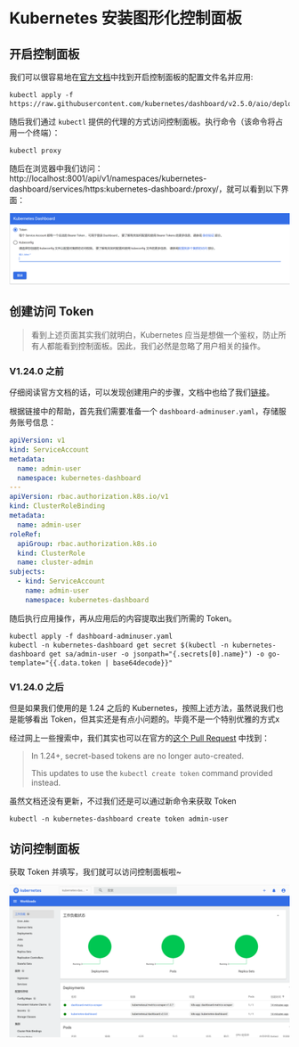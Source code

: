 # Kubernetes 安装图形化控制面板

## 开启控制面板

我们可以很容易地在[官方文档](https://kubernetes.io/docs/tasks/access-application-cluster/web-ui-dashboard/)中找到开启控制面板的配置文件名并应用:

```shell
kubectl apply -f https://raw.githubusercontent.com/kubernetes/dashboard/v2.5.0/aio/deploy/recommended.yaml
```

随后我们通过 `kubectl` 提供的代理的方式访问控制面板。执行命令（该命令将占用一个终端）：

```shell
kubectl proxy
```

随后在浏览器中我们访问：http://localhost:8001/api/v1/namespaces/kubernetes-dashboard/services/https:kubernetes-dashboard:/proxy/，就可以看到以下界面：

![image-20220523195219210](images/image-20220523195219210.png)

## 创建访问 Token

> 看到上述页面其实我们就明白，Kubernetes 应当是想做一个鉴权，防止所有人都能看到控制面板。因此，我们必然是忽略了用户相关的操作。

### V1.24.0 之前

仔细阅读官方文档的话，可以发现创建用户的步骤，文档中也给了我们[链接](https://github.com/kubernetes/dashboard/blob/master/docs/user/access-control/creating-sample-user.md)。

根据链接中的帮助，首先我们需要准备一个 `dashboard-adminuser.yaml`，存储服务账号信息：

```yaml
apiVersion: v1
kind: ServiceAccount
metadata:
  name: admin-user
  namespace: kubernetes-dashboard
---
apiVersion: rbac.authorization.k8s.io/v1
kind: ClusterRoleBinding
metadata:
  name: admin-user
roleRef:
  apiGroup: rbac.authorization.k8s.io
  kind: ClusterRole
  name: cluster-admin
subjects:
  - kind: ServiceAccount
    name: admin-user
    namespace: kubernetes-dashboard
```

随后执行应用操作，再从应用后的内容提取出我们所需的 Token。

```shell
kubectl apply -f dashboard-adminuser.yaml
kubectl -n kubernetes-dashboard get secret $(kubectl -n kubernetes-dashboard get sa/admin-user -o jsonpath="{.secrets[0].name}") -o go-template="{{.data.token | base64decode}}"
```

### V1.24.0 之后

但是如果我们使用的是 1.24 之后的 Kubernetes，按照上述方法，虽然说我们也是能够看出 Token，但其实还是有点小问题的。毕竟不是一个特别优雅的方式x

经过网上一些搜索中，我们其实也可以在官方的[这个 Pull Request](https://github.com/kubernetes/dashboard/pull/6967) 中找到：

>In 1.24+, secret-based tokens are no longer auto-created.
>
>This updates to use the `kubectl create token` command provided instead.

虽然文档还没有更新，不过我们还是可以通过新命令来获取 Token

```shell
kubectl -n kubernetes-dashboard create token admin-user 
```

## 访问控制面板

获取 Token 并填写，我们就可以访问控制面板啦~

![image-20220523200529674](images/image-20220523200529674.png)